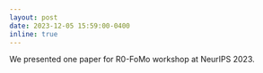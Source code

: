 ```yaml
---
layout: post
date: 2023-12-05 15:59:00-0400
inline: true
---
```


We presented one paper for R0-FoMo workshop at NeurIPS 2023.